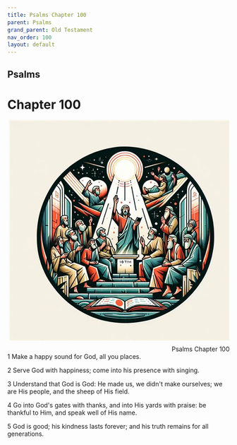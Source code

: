 ```yaml
---
title: Psalms Chapter 100
parent: Psalms
grand_parent: Old Testament
nav_order: 100
layout: default
---
```


## Psalms

# Chapter 100

<div style="clear: both; text-align: right;">
    <img src="/assets/Image/Psalms/500/100.jpg" alt="Psalms Chapter 100" class="chapter-image" style="max-width: 100%; height: auto; float: right; margin: 0 0 10px 10px; padding-left: 10%;">
    <figcaption style="font-size: 14px;">Psalms Chapter 100</figcaption>
</div>
1 Make a happy sound for God, all you places.

2 Serve God with happiness; come into his presence with singing.

3 Understand that God is God: He made us, we didn't make ourselves; we are His people, and the sheep of His field.

4 Go into God's gates with thanks, and into His yards with praise: be thankful to Him, and speak well of His name.

5 God is good; his kindness lasts forever; and his truth remains for all generations.



